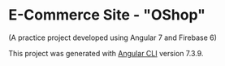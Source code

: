 # E-Commerce Site - "OShop"
(A practice project developed using Angular 7 and Firebase 6)

This project was generated with [Angular CLI](https://github.com/angular/angular-cli) version 7.3.9.
